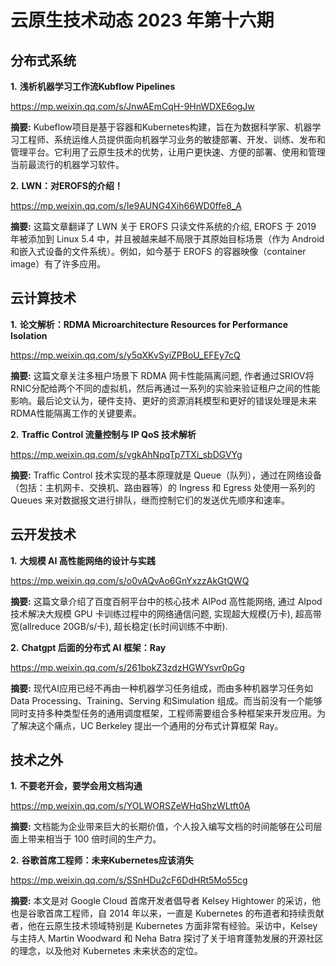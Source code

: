# 云原生技术动态 2023 年第十六期

## 分布式系统

**1.** **浅析机器学习工作流Kubflow Pipelines**

https://mp.weixin.qq.com/s/JnwAEmCqH-9HnWDXE6ogJw

**摘要:** Kubeflow项目是基于容器和Kubernetes构建，旨在为数据科学家、机器学习工程师、系统运维人员提供面向机器学习业务的敏捷部署、开发、训练、发布和管理平台。它利用了云原生技术的优势，让用户更快速、方便的部署、使用和管理当前最流行的机器学习软件。

**2.** **LWN：对EROFS的介绍！**

https://mp.weixin.qq.com/s/Ie9AUNG4Xih66WD0ffe8_A

**摘要:** 这篇文章翻译了 LWN 关于 EROFS 只读文件系统的介绍, EROFS 于 2019 年被添加到 Linux 5.4 中，并且被越来越不局限于其原始目标场景（作为 Android 和嵌入式设备的文件系统）。例如，如今基于 EROFS 的容器映像（container image）有了许多应用。

## 云计算技术

**1.** **论文解析：RDMA Microarchitecture Resources for Performance Isolation**

https://mp.weixin.qq.com/s/y5qXKvSyiZPBoU_EFEy7cQ

**摘要:** 这篇文章关注多租户场景下 RDMA 网卡性能隔离问题, 作者通过SRIOV将RNIC分配给两个不同的虚拟机，然后再通过一系列的实验来验证租户之间的性能影响。最后论文认为，硬件支持、更好的资源消耗模型和更好的错误处理是未来RDMA性能隔离工作的关键要素。

**2.** **Traffic Control 流量控制与 IP QoS 技术解析**

https://mp.weixin.qq.com/s/vgkAhNpqTp7TXi_sbDGVYg

**摘要:** Traffic Control 技术实现的基本原理就是 Queue（队列），通过在网络设备（包括：主机网卡、交换机、路由器等）的 Ingress 和 Egress 处使用一系列的 Queues 来对数据报文进行排队，继而控制它们的发送优先顺序和速率。

## 云开发技术

**1.** **大规模 AI 高性能网络的设计与实践**

https://mp.weixin.qq.com/s/o0vAQvAo6GnYxzzAkGtQWQ

**摘要:** 这篇文章介绍了百度百舸平台中的核心技术 AIPod 高性能网络, 通过 AIpod 技术解决大规模 GPU 卡训练过程中的网络通信问题, 实现超大规模(万卡), 超高带宽(allreduce 20GB/s/卡), 超长稳定(长时间训练不中断). 

**2.** **Chatgpt 后面的分布式 AI 框架：Ray**

https://mp.weixin.qq.com/s/261bokZ3zdzHGWYsvr0pGg

**摘要:** 现代AI应用已经不再由一种机器学习任务组成，而由多种机器学习任务如 Data Processing、Training、Serving 和Simulation 组成。而当前没有一个能够同时支持多种类型任务的通用调度框架，工程师需要组合多种框架来开发应用。为了解决这个痛点，UC Berkeley 提出一个通用的分布式计算框架 Ray。

## 技术之外

**1.** **不要老开会，要学会用文档沟通**

https://mp.weixin.qq.com/s/YOLWORSZeWHqShzWLtft0A

**摘要:** 文档能为企业带来巨大的长期价值，个人投入编写文档的时间能够在公司层面上带来相当于 100 倍时间的生产力。

**2.** **谷歌首席工程师：未来Kubernetes应该消失**

https://mp.weixin.qq.com/s/SSnHDu2cF6DdHRt5Mo55cg

**摘要:** 本文是对 Google Cloud 首席开发者倡导者 Kelsey Hightower 的采访，他也是谷歌首席工程师，自 2014 年以来，一直是 Kubernetes 的布道者和持续贡献者，他在云原生技术领域特别是 Kubernetes 方面非常有经验。采访中，Kelsey 与主持人 Martin Woodward 和 Neha Batra 探讨了关于培育蓬勃发展的开源社区的理念，以及他对 Kubernetes 未来状态的定位。

